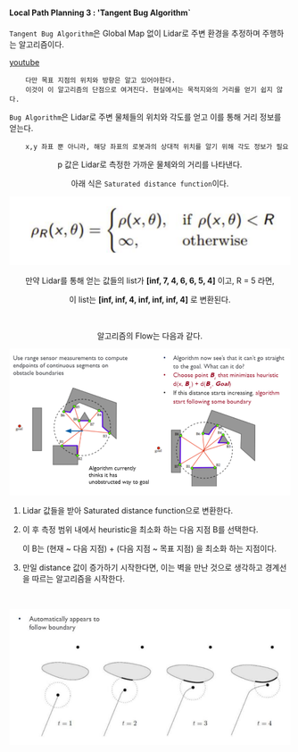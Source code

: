 #### Local Path Planning 3 : 'Tangent Bug Algorithm`

`Tangent Bug Algorithm`은 Global Map 없이 Lidar로 주변 환경을 추정하며 주행하는 알고리즘이다.

[youtube](https://www.youtube.com/watch?v=wuTrGFAw3ew)

        다만 목표 지점의 위치와 방향은 알고 있어야한다.
        이것이 이 알고리즘의 단점으로 여겨진다. 현실에서는 목적지와의 거리를 얻기 쉽지 않다.

`Bug Algorithm`은 Lidar로 주변 물체들의 위치와 각도를 얻고 이를 통해 거리 정보를 얻는다.

        x,y 좌표 뿐 아니라, 해당 좌표의 로봇과의 상대적 위치를 알기 위해 각도 정보가 필요

<div align="center">

p 값은 Lidar로 측정한 가까운 물체와의 거리를 나타낸다.

아래 식은 `Saturated distance function`이다.

![img.png](img.png)

만약 Lidar를 통해 얻는 값들의 list가 **[inf, 7, 4, 6, 6, 5, 4]** 이고, R = 5 라면,

이 list는 **[inf, inf, 4, inf, inf, inf, 4]** 로 변환된다.

</div>

<br>

<div align="center">

알고리즘의 Flow는 다음과 같다. 

![img_1.png](img_1.png)
 
</div>

1. Lidar 값들을 받아 Saturated distance function으로 변환한다.
2. 이 후 측정 범위 내에서 heuristic을 최소화 하는 다음 지점 B를 선택한다. 


    이 B는 (현재 ~ 다음 지점) + (다음 지점 ~ 목표 지점) 을 최소화 하는 지점이다.

3. 만일 distance 값이 증가하기 시작한다면, 이는 벽을 만난 것으로 생각하고 경계선을 따르는 알고리즘을 시작한다.


<br>

<div align="center">

![img_2.png](img_2.png)

</div>

